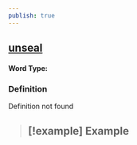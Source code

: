 ```yaml
---
publish: true
---
```

## [unseal](https://dictionary.cambridge.org/dictionary/english/unseal)

#### Word Type: 
### Definition
Definition not found

>[!example] Example
> - 
